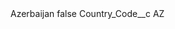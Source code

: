 <?xml version="1.0" encoding="UTF-8"?>
<CustomMetadata xmlns="http://soap.sforce.com/2006/04/metadata" xmlns:xsi="http://www.w3.org/2001/XMLSchema-instance" xmlns:xsd="http://www.w3.org/2001/XMLSchema">
    <label>Azerbaijan</label>
    <protected>false</protected>
    <values>
        <field>Country_Code__c</field>
        <value xsi:type="xsd:string">AZ</value>
    </values>
</CustomMetadata>

